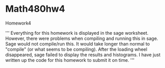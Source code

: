 Math480hw4
==========

Homework4

'''
Everything for this homework is displayed in the sage worksheet.
However, there were problems when compiling and running this in sage. Sage would not compile/run this.
It would take longer than normal to "compile" (or what seems to be compiling). 
After the loading wheel disappeared, sage failed to display the results and histograms.
I have just written up the code for this homework to submit it on time. 
'''

